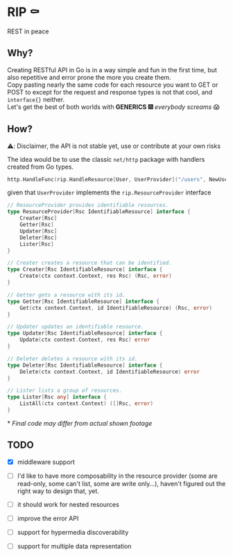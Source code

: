 # RIP ⚰

REST in peace

## Why?

Creating RESTful API in Go is in a way simple and fun in the first time, but also repetitive and error prone the more you create them.  
Copy pasting nearly the same code for each resource you want to GET or POST to except for the request and response types is not that cool, and `interface{}` neither.  
Let's get the best of both worlds with **GENERICS** 🎆 *everybody screams* 😱  

## How?

⚠️: Disclaimer, the API is not stable yet, use or contribute at your own risks

The idea would be to use the classic `net/http` package with handlers created from Go types.

```go
http.HandleFunc(rip.HandleResource[User, UserProvider]("/users", NewUserProvider())
```

given that `UserProvider` implements the `rip.ResourceProvider` interface

```go
// ResourceProvider provides identifiable resources.
type ResourceProvider[Rsc IdentifiableResource] interface {
	Creater[Rsc]
	Getter[Rsc]
	Updater[Rsc]
	Deleter[Rsc]
	Lister[Rsc]
}

// Creater creates a resource that can be identified.
type Creater[Rsc IdentifiableResource] interface {
	Create(ctx context.Context, res Rsc) (Rsc, error)
}

// Getter gets a resource with its id.
type Getter[Rsc IdentifiableResource] interface {
	Get(ctx context.Context, id IdentifiableResource) (Rsc, error)
}

// Updater updates an identifiable resource.
type Updater[Rsc IdentifiableResource] interface {
	Update(ctx context.Context, res Rsc) error
}

// Deleter deletes a resource with its id.
type Deleter[Rsc IdentifiableResource] interface {
	Delete(ctx context.Context, id IdentifiableResource) error
}

// Lister lists a group of resources.
type Lister[Rsc any] interface {
	ListAll(ctx context.Context) ([]Rsc, error)
}


```

\* *Final code may differ from actual shown footage*

## TODO

- [x] middleware support
- [ ] I'd like to have more composability in the resource provider (some are read-only, some can't list, some are write only…), haven't figured out the right way to design that, yet.
- [ ] it should work for nested resources
- [ ] improve the error API
- [ ] support for hypermedia discoverability
- [ ] support for multiple data representation

